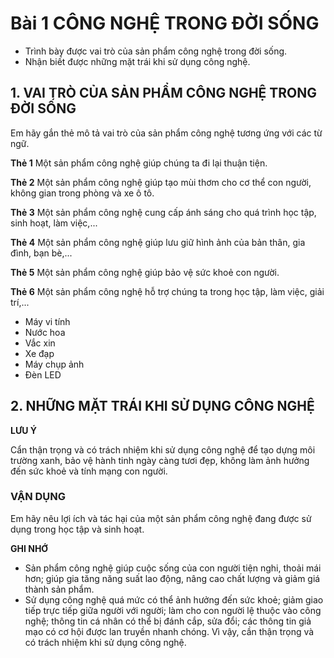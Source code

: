 # Bài 1 CÔNG NGHỆ TRONG ĐỜI SỐNG

*   Trình bày được vai trò của sản phẩm công nghệ trong đời sống.
*   Nhận biết được những mặt trái khi sử dụng công nghệ.

## 1. VAI TRÒ CỦA SẢN PHẨM CÔNG NGHỆ TRONG ĐỜI SỐNG

Em hãy gắn thẻ mô tả vai trò của sản phẩm công nghệ tương ứng với các từ ngữ.

**Thẻ 1**
Một sản phẩm công nghệ giúp chúng ta đi lại thuận tiện.

**Thẻ 2**
Một sản phẩm công nghệ giúp tạo mùi thơm cho cơ thể con người, không gian trong phòng và xe ô tô.

**Thẻ 3**
Một sản phẩm công nghệ cung cấp ánh sáng cho quá trình học tập, sinh hoạt, làm việc,...

**Thẻ 4**
Một sản phẩm công nghệ giúp lưu giữ hình ảnh của bản thân, gia đình, bạn bè,...

**Thẻ 5**
Một sản phẩm công nghệ giúp bảo vệ sức khoẻ con người.

**Thẻ 6**
Một sản phẩm công nghệ hỗ trợ chúng ta trong học tập, làm việc, giải trí,...

- Máy vi tính
- Nước hoa
- Vắc xin
- Xe đạp
- Máy chụp ảnh
- Đèn LED

## 2. NHỮNG MẶT TRÁI KHI SỬ DỤNG CÔNG NGHỆ

**LƯU Ý**

Cẩn thận trọng và có trách nhiệm khi sử dụng công nghệ để tạo dựng môi trường xanh, bảo vệ hành tinh ngày càng tươi đẹp, không làm ảnh hưởng đến sức khoẻ và tính mạng con người.

### VẬN DỤNG

Em hãy nêu lợi ích và tác hại của một sản phẩm công nghệ đang được sử dụng trong học tập và sinh hoạt.

**GHI NHỚ**

*   Sản phẩm công nghệ giúp cuộc sống của con người tiện nghi, thoải mái hơn; giúp gia tăng năng suất lao động, nâng cao chất lượng và giảm giá thành sản phẩm.
*   Sử dụng công nghệ quá mức có thể ảnh hưởng đến sức khoẻ; giảm giao tiếp trực tiếp giữa người với người; làm cho con người lệ thuộc vào công nghệ; thông tin cá nhân có thể bị đánh cắp, sửa đổi; các thông tin giả mạo có cơ hội được lan truyền nhanh chóng. Vì vậy, cần thận trọng và có trách nhiệm khi sử dụng công nghệ.
